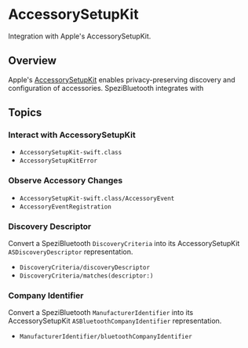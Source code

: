 # AccessorySetupKit

Integration with Apple's AccessorySetupKit.

<!--
#
# This source file is part of the Stanford Spezi open source project
#
# SPDX-FileCopyrightText: 2024 Stanford University and the project authors (see CONTRIBUTORS.md)
#
# SPDX-License-Identifier: MIT
#
-->

## Overview

Apple's [AccessorySetupKit](https://developer.apple.com/documentation/accessorysetupkit) enables
privacy-preserving discovery and configuration of accessories.
SpeziBluetooth integrates with

## Topics 


### Interact with AccessorySetupKit

- ``AccessorySetupKit-swift.class``
- ``AccessorySetupKitError``

### Observe Accessory Changes
- ``AccessorySetupKit-swift.class/AccessoryEvent``
- ``AccessoryEventRegistration``

### Discovery Descriptor

Convert a SpeziBluetooth ``DiscoveryCriteria`` into its AccessorySetupKit `ASDiscoveryDescriptor` representation.

- ``DiscoveryCriteria/discoveryDescriptor``
- ``DiscoveryCriteria/matches(descriptor:)``

### Company Identifier

Convert a SpeziBluetooth ``ManufacturerIdentifier`` into its AccessorySetupKit `ASBluetoothCompanyIdentifier` representation.

- ``ManufacturerIdentifier/bluetoothCompanyIdentifier``
